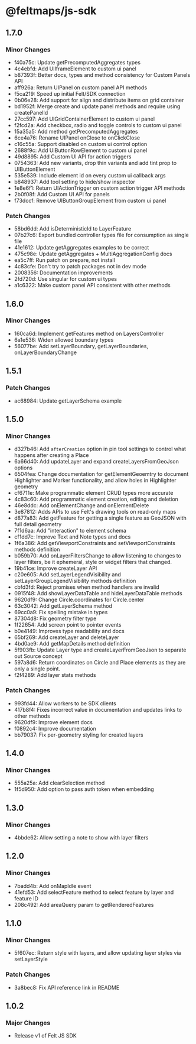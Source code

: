 # @feltmaps/js-sdk

## 1.7.0

### Minor Changes

* f40a75c: Update getPrecomputedAggregates types
* 4c4ebfd: Add UIIframeElement to custom ui panel
* b87393f: Better docs, types and method consistency for Custom Panels API
* aff926a: Return UIPanel on custom panel API methods
* f5ca219: Speed up initial Felt/SDK connection
* 0b06e28: Add support for align and distribute items on grid container
* bd1952f: Merge create and update panel methods and require using createPanelId
* 27cc597: Add UIGridContainerElement to custom ui panel
* f2fcd2a: Add checkbox, radio and toggle controls to custom ui panel
* 15a35a5: Add method getPrecomputedAggregates
* 6ce4a76: Rename UIPanel onClose to onClickClose
* c16c55a: Support disabled on custom ui control option
* 2688f9c: Add UIButtonRowElement to custom ui panel
* 49d8895: Add Custom UI API for action triggers
* 0754363: Add new variants, drop thin variants and add tint prop to UIButtonElement
* 535e539: Include element id on every custom ui callback args
* b848937: Add tool setting to hide/show inspector
* 1e8e6f1: Return UIActionTrigger on custom action trigger API methods
* 2b0f08f: Add Custom UI API for panels
* f73dccf: Remove UIButtonGroupElement from custom ui panel

### Patch Changes

* 58bd6dd: Add isDeterministicId to LayerFeature
* 07b27c6: Export bundled controller types file for consumption as single file
* 41e1612: Update getAggregates examples to be correct
* 475c98e: Update getAggregates + MultiAggregationConfig docs
* ea5c7ff: Run patch on prepare, not install
* 4c83cfe: Don't try to patch packages not in dev mode
* 2008356: Documentation improvements
* 2fd720d: Use singular for custom ui types
* a1c6322: Make custom panel API consistent with other methods

## 1.6.0

### Minor Changes

* 160ca6d: Implement getFeatures method on LayersController
* 6a1e536: Widen allowed boundary types
* 56077be: Add setLayerBoundary, getLayerBoundaries, onLayerBoundaryChange

## 1.5.1

### Patch Changes

* ac68984: Update getLayerSchema example

## 1.5.0

### Minor Changes

* d327b46: Add `afterCreation` option in pin tool settings to control what happens after creating a Place
* 6a66d40: Add updateLayer and expand createLayersFromGeoJson options
* 6504fea: Change documentation for getElementGeoemtry to document Highlighter and Marker functionality, and allow holes in Highlighter geometry
* cf6711e: Make programmatic element CRUD types more accurate
* 4c83c60: Add programmatic element creation, editing and deletion
* 46e8ddc: Add onElementChange and onElementDelete
* 3e87812: Adds APIs to use Felt's drawing tools on read-only maps
* d877a83: Add getFeature for getting a single feature as GeoJSON with full detail geometry
* 7f1d6aa: Add "interaction" to element schema
* cf1dd7c: Improve Text and Note types and docs
* 1f6a386: Add getViewportConstraints and setViewportConstraints methods definition
* b059b70: Add onLayerFiltersChange to allow listening to changes to layer filters, be it ephemeral, style or widget filters that changed.
* 19b41ce: Improve createLayer API
* c20e605: Add setLayerLegendVisibility and setLayerGroupLegendVisibility methods definition
* cbfd3fd: Reject promises when method handlers are invalid
* 0915f48: Add showLayerDataTable and hideLayerDataTable methods
* 9620df9: Change Circle.coordinates for Circle.center
* 63c3042: Add getLayerSchema method
* 69cc0a9: Fix spelling mistake in types
* 87304d8: Fix geometry filter type
* 1f22654: Add screen point to pointer events
* b0e4149: Improves type readability and docs
* 65bf269: Add createLayer and deleteLayer
* 4bd0ae9: Add getMapDetails method definition
* 5f903fb: Update Layer type and createLayerFromGeoJson to separate out Source concept
* 597a8d6: Return coordinates on Circle and Place elements as they are only a single point.
* f2f4289: Add layer stats methods

### Patch Changes

* 993fd44: Allow workers to be SDK clients
* 417b8f4: Fixes incorrect value in documentation and updates links to other methods
* 9620df9: Improve element docs
* f0892c4: Improve documentation
* bb79037: Fix per-geometry styling for created layers

## 1.4.0

### Minor Changes

* 555a25a: Add clearSelection method
* 1f5d950: Add option to pass auth token when embedding

## 1.3.0

### Minor Changes

* 4bbde62: Allow setting a note to show with layer filters

## 1.2.0

### Minor Changes

* 7badd4b: Add onMapIdle event
* 41efd53: Add selectFeature method to select feature by layer and feature ID
* 208c492: Add areaQuery param to getRenderedFeatures

## 1.1.0

### Minor Changes

* 5f607ec: Return style with layers, and allow updating layer styles via setLayerStyle

### Patch Changes

* 3a8bec8: Fix API reference link in README

## 1.0.2

### Major Changes

* Release v1 of Felt JS SDK
